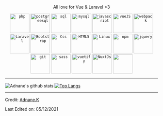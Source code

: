 <p align="center">
All love for Vue & Laravel <3 
</p>

<p align="center">
<code><img width="64" src="https://img.icons8.com/dusk/64/000000/php-logo.png" alt="php"/></code>
<code><img width="64" src="https://img.icons8.com/color/48/000000/postgreesql.png" alt="postgreesql"/></code>
<code><img width="64" src="https://img.icons8.com/color/48/000000/sql.png" alt="sql"/></code>
<code><img width="64" src="https://img.icons8.com/color/48/000000/mysql-logo.png" alt="mysql"/></code>
<code><img width="64" src="https://img.icons8.com/color/48/000000/javascript.png" alt="javascript"/></code>
<code><img width="64" src="https://img.icons8.com/color/48/000000/vue-js.png" alt="vueJS"/></code>
<code><img width="64" src="https://img.icons8.com/dusk/64/000000/webpack.png" alt="webpack"/></code>
<code><img width="64" src="https://img.icons8.com/fluent/48/000000/laravel.png" alt="Laravel"/></code>
<code><img width="64" src="https://img.icons8.com/color/48/000000/bootstrap.png"alt="Bootstrap"/></code>
<code><img width="64" src="https://img.icons8.com/color/48/000000/css3.png" alt="Css"/></code>
<code><img width="64" src="https://img.icons8.com/dusk/48/000000/html-5.png" alt="HTML5"/></code>
<code><img width="64" src="https://img.icons8.com/color/48/000000/linux.png" alt="Linux"/></code>
<code><img width="64" src="https://img.icons8.com/color/48/000000/npm.png" alt="npm"/></code>
<code><img width="64" src="https://img.icons8.com/ios-filled/50/000000/jquery.png" alt="jquery" /></code>
<code><img width="64" src="https://img.icons8.com/windows/32/000000/git-squared.png" alt="git" /></code>  
<code><img width="64" src="https://img.icons8.com/color/48/000000/sass.png" alt="sass" /></code>  
<code><img width="64" src="https://img.icons8.com/windows/32/000000/vuetify.png" alt="vuetify" /></code>  
<code><img width="64" src="https://img.icons8.com/external-tal-revivo-shadow-tal-revivo/48/000000/external-nuxt-js-a-free-and-open-source-web-application-framework-logo-shadow-tal-revivo.png" alt="NuxtJs" /></code>
<code><img width="64" src="https://img.icons8.com/color/48/000000/pug.png" /></code>  
</p>

---
![Adnane's github stats](https://github-readme-stats.vercel.app/api?username=adnane-ka&show_icons=true&title_color=ffc857&icon_color=8ac926&text_color=daf7dc&bg_color=151515&hide=["stars"]&count_private=true)
[![Top Langs](https://github-readme-stats.vercel.app/api/top-langs/?username=adnane-ka&layout=compact&text_color=daf7dc&bg_color=151515)](https://github.com/adnane-ka/github-readme-stats)

----
Credit: [Adnane.K](https://github.com/adnane-ka)

Last Edited on: 05/12/2021
